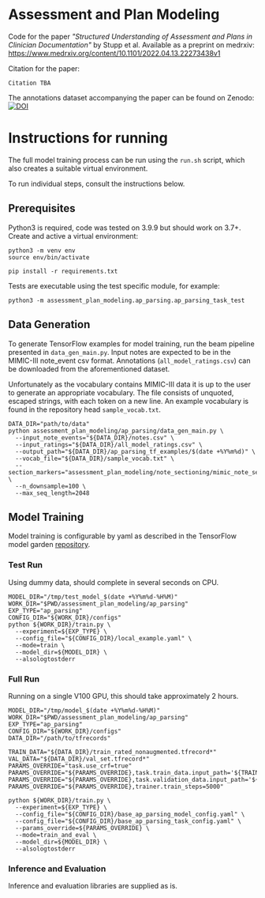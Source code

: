 # Assessment and Plan Modeling

Code for the paper *"Structured Understanding of Assessment and Plans in
Clinician Documentation"* by Stupp et al. Available as a preprint on medrxiv:
https://www.medrxiv.org/content/10.1101/2022.04.13.22273438v1

Citation for the paper:

``` {bibtex}
Citation TBA
```

The annotations dataset accompanying the paper can be found on Zenodo:
[![DOI](https://zenodo.org/badge/DOI/10.5281/zenodo.6413405.svg)](https://doi.org/10.5281/zenodo.6413405)

# Instructions for running

The full model training process can be run using the `run.sh` script, which also
creates a suitable virtual environment.

To run individual steps, consult the instructions below.

## Prerequisites

Python3 is required, code was tested on 3.9.9 but should work on 3.7+. Create
and active a virtual environment:

``` {bash}
python3 -m venv env
source env/bin/activate

pip install -r requirements.txt
```

Tests are executable using the test specific module, for example:

``` {bash}
python3 -m assessment_plan_modeling.ap_parsing.ap_parsing_task_test
```

## Data Generation

To generate TensorFlow examples for model training, run the beam pipeline
presented in `data_gen_main.py`. Input notes are expected to be in the MIMIC-III
note_event csv format. Annotations (`all_model_ratings.csv`) can be downloaded
from the aforementioned dataset.

Unfortunately as the vocabulary contains MIMIC-III data it is up to the user to
generate an appropriate vocabulary. The file consists of unquoted, escaped
strings, with each token on a new line. An example vocabulary is found in the
repository head `sample_vocab.txt`.

``` {bash}
DATA_DIR="path/to/data"
python assessment_plan_modeling/ap_parsing/data_gen_main.py \
  --input_note_events="${DATA_DIR}/notes.csv" \
  --input_ratings="${DATA_DIR}/all_model_ratings.csv" \
  --output_path="${DATA_DIR}/ap_parsing_tf_examples/$(date +%Y%m%d)" \
  --vocab_file="${DATA_DIR}/sample_vocab.txt" \
  --section_markers="assessment_plan_modeling/note_sectioning/mimic_note_section_markers.json" \
  --n_downsample=100 \
  --max_seq_length=2048
```

## Model Training

Model training is configurable by yaml as described in the TensorFlow model
garden
[repository](https://github.com/tensorflow/models/tree/master/official/nlp).

### Test Run

Using dummy data, should complete in several seconds on CPU.

``` {bash}
MODEL_DIR="/tmp/test_model_$(date +%Y%m%d-%H%M)"
WORK_DIR="$PWD/assessment_plan_modeling/ap_parsing"
EXP_TYPE="ap_parsing"
CONFIG_DIR="${WORK_DIR}/configs"
python ${WORK_DIR}/train.py \
  --experiment=${EXP_TYPE} \
  --config_file="${CONFIG_DIR}/local_example.yaml" \
  --mode=train \
  --model_dir=${MODEL_DIR} \
  --alsologtostderr
```

### Full Run

Running on a single V100 GPU, this should take approximately 2 hours.

``` {bash}
MODEL_DIR="/tmp/model_$(date +%Y%m%d-%H%M)"
WORK_DIR="$PWD/assessment_plan_modeling/ap_parsing"
EXP_TYPE="ap_parsing"
CONFIG_DIR="${WORK_DIR}/configs"
DATA_DIR="/path/to/tfrecords"

TRAIN_DATA="${DATA_DIR}/train_rated_nonaugmented.tfrecord*"
VAL_DATA="${DATA_DIR}/val_set.tfrecord*"
PARAMS_OVERRIDE="task.use_crf=true"
PARAMS_OVERRIDE="${PARAMS_OVERRIDE},task.train_data.input_path='${TRAIN_DATA}'"
PARAMS_OVERRIDE="${PARAMS_OVERRIDE},task.validation_data.input_path='${VAL_DATA}'"
PARAMS_OVERRIDE="${PARAMS_OVERRIDE},trainer.train_steps=5000"

python ${WORK_DIR}/train.py \
  --experiment=${EXP_TYPE} \
  --config_file="${CONFIG_DIR}/base_ap_parsing_model_config.yaml" \
  --config_file="${CONFIG_DIR}/base_ap_parsing_task_config.yaml" \
  --params_override=${PARAMS_OVERRIDE} \
  --mode=train_and_eval \
  --model_dir=${MODEL_DIR} \
  --alsologtostderr
```

### Inference and Evaluation

Inference and evaluation libraries are supplied as is.

